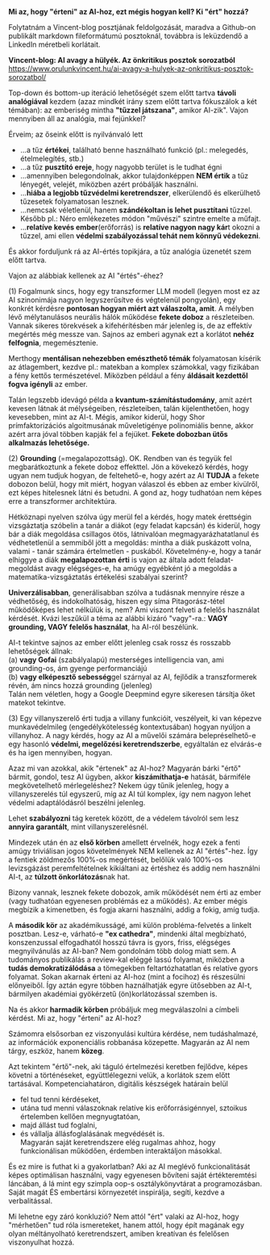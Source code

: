 **Mi az, hogy "érteni" az AI-hoz, ezt mégis hogyan kell? Ki "ért" hozzá?**

Folytatnám a Vincent-blog posztjának feldolgozását, maradva a Github-on publikált markdown fileformátumú posztoknál, továbbra is leküzdendő a LinkedIn méretbeli korlátait.

**Vincent-blog: AI avagy a hülyék. Az önkritikus posztok sorozatból**  
https://www.orulunkvincent.hu/ai-avagy-a-hulyek-az-onkritikus-posztok-sorozatbol/

Top-down és bottom-up iteráció lehetőségét szem előtt tartva **távoli analógiával** kezdem (azaz mindkét irány szem előtt tartva fókuszálok a két témában): az emberiség mintha **"tűzzel játszana"**, amikor AI-zik". Vajon mennyiben áll az analógia, mai fejünkkel?  

Érveim; az őseink előtt is nyilvánvaló lett  
- ...a tűz **értékei**, található benne használható funkció (pl.: melegedés, ételmelegítés, stb.)  
- ...a tűz **pusztító ereje**, hogy nagyobb terület is le tudhat égni  
- ...amennyiben belegondolnak, akkor tulajdonképpen **NEM értik** a tűz lényegét, velejét, miközben azért próbálják használni.  
- ...**hiába a legjobb tűzvédelmi keretrendszer**, elkerülendő és elkerülhető tűzesetek folyamatosan lesznek.  
- ...nemcsak véletlenül, hanem **szándékoltan is lehet pusztítani** tűzzel. Később pl.: Néro emlékezetes módon "művészi" szintre emelte a műfajt.  
- ...**relatíve kevés ember**(erőforrás) is **relatíve nagyon nagy kár**t okozni a tűzzel, ami ellen **védelmi szabályozással tehát nem könnyű védekezni**.  

És akkor forduljunk rá az AI-értés topikjára, a tűz analógia üzenetét szem előtt tartva.

Vajon az alábbiak kellenek az AI "értés"-éhez?

(1) Fogalmunk sincs, hogy egy transzformer LLM modell (legyen most ez az AI szinonimája nagyon legyszerűsítve és végtelenül pongyolán), egy konkrét kérdésre **pontosan hogyan miért azt válaszolta, amit**. A mélyben  lévő mélytanulásos neurális hálók működése **fekete doboz** a részleteiben. Vannak sikeres törekvések a kifehérítésben már jelenleg is, de az effektív megértés még messze van. Sajnos az emberi agynak ezt a korlátot **nehéz felfognia**, megemésztenie.  

Merthogy **mentálisan nehezebben emészthető témák** folyamatosan kísérik az átlagembert, kezdve pl.: matekban a komplex számokkal, vagy fizikában a fény kettős természetével. Miközben például a fény **áldásait kezdettől fogva igényli** az ember.

Talán legszebb idevágó példa a **kvantum-számítástudomány**, amit azért kevesen látnak át mélységeiben, részleteiben, talán kijelenthetően, hogy kevesebben, mint az AI-t. Mégis, amikor kiderül, hogy Shor prímfaktorizációs algoitmusának műveletigénye polinomiális benne, akkor azért arra jóval többen kapják fel a fejüket. **Fekete dobozban ütős alkalmazás lehetősége.**  

(2) **Grounding** (=megalapozottság). OK. Rendben van és tegyük fel megbarátkoztunk a fekete doboz effekttel. Jön a kövekező kérdés, hogy ugyan nem tudjuk hogyan, de feltehető-e, hogy azért az AI **TUDJA** a fekete dobozon belül, hogy mit miért, hogyan válaszol és ebben az ember kivülről, ezt képes hitelesnek látni és betudni. A gond az, hogy tudhatóan nem képes erre a transzformer architektúra.  

Hétköznapi nyelven szólva úgy merül fel a kérdés, hogy matek érettségin vizsgáztatja szóbelin a tanár a diákot (egy feladat kapcsán) és kiderül, hogy bár a diák megoldása csillagos ötös, látnivalóan megmagyarázhatatlanul és védhetetlenül a semmiből jött a megoldás: mintha a diák puskázott volna, valami - tanár számára értelmetlen - puskából. Követelmény-e, hogy a tanár elhiggye a diák **megalapozottan érti** is vajon az általa adott feladat-megoldást avagy elégséges-e, ha amúgy egyébként jó a megoldás a matematika-vizsgáztatás értékelési szabályai szerint?   

**Univerzálisabban**, generálisabban szólva a tudásnak mennyire része a védhetőség, és indokolhatóság, hiszen egy síma Pitagorász-tétel működőképes lehet nélkülük is, nem? Ami viszont felveti a felelős használat kérdését. Kvázi leszűkül a téma az alábbi kizáró "vagy"-ra.: **VAGY grounding, VAGY felelős használat**, ha AI-ról beszélünk.  

AI-t tekintve sajnos az ember előtt jelenleg csak rossz és rosszabb lehetőségek állnak:  
(a) **vagy Gofai** (szabályalapú) mesterséges intelligencia van, ami grounding-os, ám gyenge performanciájú  
(b) **vagy elképesztő sebesség**gel szárnyal az AI, fejlődik a transzformerek révén, ám nincs hozzá grounding (jelenleg)  
Talán nem véletlen, hogy a Google Deepmind egyre sikeresen társítja őket matekot tekintve.  

(3) Egy villanyszerelő érti tudja a villany funkcióit, veszélyeit, ki van képezve munkavédelmileg (engedélykötelesség kontextusában) hogyan nyúljon a villanyhoz. A nagy kérdés, hogy az AI a művelői számára belepréselhető-e egy hasonló **védelmi, megelőzési keretrendszerbe**, egyáltalán ez elvárás-e és ha igen mennyiben, hogyan.   

Azaz mi van azokkal, akik "értenek" az AI-hoz? Magyarán bárki "értő" bármit, gondol, tesz AI ügyben, akkor **kiszámíthatja-e** hatását, bármiféle megkövetelhető mérlegeléshez? Nekem úgy tűnik jelenleg, hogy a villanyszerelés túl egyszerű, míg az AI túl komplex, így nem nagyon lehet védelmi adaptálódásról beszélni jelenleg.  

Lehet **szabályozni** tág keretek között, de a védelem távolról sem lesz **annyira garantált**, mint villanyszerelésnél.  

Mindezek után én az **első körben** amellett érvelnék, hogy ezek  a fenti amúgy triviálisan jogos követelmények NEM kellenek az AI "értés"-hez. Így a fentiek zöldmezős 100%-os megértését, belőlük való 100%-os levizsgázást peremfeltételnek kikiáltani az értéshez és addig nem használni AI-t, az **túlzott önkorlátozás**nak hat. 

Bizony vannak, lesznek fekete dobozok, amik működését nem érti az ember (vagy tudhatóan egyenesen problémás ez a működés). Az ember mégis megbízik a kimenetben, és fogja akarni használni, addig a fokig, amíg tudja.

A **második kör** az akadémikusságé, ami külön probléma-felvetés a linkelt posztban. Lesz-e, várható-e **"ex cathedra"**, mindenki által megbízható, konszenzussal elfogadhatól hosszú távra is gyors, friss, elégséges megnyilvánulás az AI-ban? Nem gondolnám több dolog miatt sem. A tudományos publikálás a review-kal eléggé lassú folyamat, miközben a **tudás demokratizálódása** a tömegekben feltartózhatatlan és relatíve gyors folyamat. Sokan akarnak érteni az AI-hoz (mint a focihoz) és részesülni előnyeiből. Így aztán egyre többen haználhatják egyre ütősebben az AI-t, bármilyen akadémiai gyökérzetű (ön)korlátozással szemben is.

Na és akkor **harmadik körben** próbáljuk meg megválaszolni a címbeli kérdést. Mi az, hogy "érteni" az AI-hoz? 

Számomra elsősorban ez viszonyulási kultúra kérdése, nem tudáshalmazé, az információk exponenciális robbanása közepette. Magyarán az AI nem tárgy, eszköz, hanem **közeg**.

Azt tekintem "értő"-nek, aki táguló értelmezési keretben fejlődve, képes követni a történéseket, együttlélegezni velük, a korlátok szem előtt tartásával.   Kompetenciahatáron, digitális készségek határain belül  
* fel tud tenni kérdéseket,  
* utána tud menni válaszoknak relatíve kis erőforrásigénnyel, sztoikus értelemben   kellően megnyugtatóan,  
* majd állást tud foglalni,  
* és vállalja állásfoglalásának megvédését is.  
Magyarán saját keretrendszere elég rugalmas ahhoz, hogy funkcionálisan működően, érdemben interaktáljon másokkal.

És ez mire is futhat ki a gyakorlatban? Aki az AI meglévő funkcionalitását képes optimálisan használni, vagy egyenesen bővíteni saját értékteremtési láncában, á lá mint egy szimpla oop-s osztálykönyvtárat a programozásban. Saját magát ÉS embertársi környezetét inspirálja, segíti, kezdve a verbalitással.

Mi lehetne egy záró konkluzió? Nem attól "ért" valaki az AI-hoz, hogy "mérhetően" tud róla ismereteket, hanem attól, hogy épít magának egy olyan méltányolható keretrendszert, amiben kreatívan és felelősen viszonyulhat hozzá.


